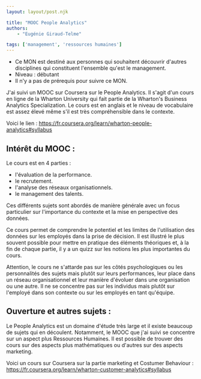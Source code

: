 ```yaml
---
layout: layout/post.njk

title: "MOOC People Analytics"
authors:
    - "Eugénie Giraud-Telme"

tags: ['management', 'ressources humaines']
---
```

<!-- Début Résumé -->
- Ce MON est destiné aux personnes qui souhaitent découvrir d'autres disciplines qui constituent l'ensemble qu'est le management.
- Niveau : débutant
- Il n'y a pas de prérequis pour suivre ce MON.
<!-- fin Résumé -->

J'ai suivi un MOOC sur Coursera sur le People Analytics. Il s'agit d'un cours en ligne de la Wharton University qui fait partie de la Wharton's Business Analytics Specialization. Le cours est en anglais et le niveau de vocabulaire est assez élevé même s'il est très compréhensible dans le contexte.

Voici le lien : https://fr.coursera.org/learn/wharton-people-analytics#syllabus

## Intérêt du MOOC :

Le cours est en 4 parties :
- l'évaluation de la performance.
- le recrutement.
- l'analyse des réseaux organisationnels.
- le management des talents.

Ces différents sujets sont abordés de manière générale avec un focus particulier sur l'importance du contexte et la mise en perspective des données.

Ce cours permet de comprendre le potentiel et les limites de l'utilisation des données sur les employés dans la prise de décision. Il est illustré le plus souvent possible pour mettre en pratique des éléments théoriques et, à la fin de chaque partie, il y a un quizz sur les notions les plus importantes du cours.

Attention, le cours ne s'attarde pas sur les côtés psychologiques ou les personnalités des sujets mais plutôt sur leurs performances, leur place dans un réseau organisationnel et leur manière d'évoluer dans une organisation ou une autre. Il ne se concentre pas sur les individus mais plutôt sur l'employé dans son contexte ou sur les employés en tant qu'équipe.

## Ouverture et autres sujets :

Le People Analytics est un domaine d'étude très large et il existe beaucoup de sujets qui en découlent. Notamment, le MOOC que j'ai suivi se concentre sur un aspect plus Ressources Humaines. Il est possible de trouver des cours sur des aspects plus mathématiques ou d'autres sur des aspects marketing.

Voici un cours sur Coursera sur la partie marketing et Costumer Behaviour : https://fr.coursera.org/learn/wharton-customer-analytics#syllabus